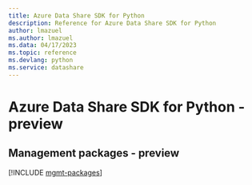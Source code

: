 ```yaml
---
title: Azure Data Share SDK for Python
description: Reference for Azure Data Share SDK for Python
author: lmazuel
ms.author: lmazuel
ms.data: 04/17/2023
ms.topic: reference
ms.devlang: python
ms.service: datashare
---
```

# Azure Data Share SDK for Python - preview

## Management packages - preview
[!INCLUDE [mgmt-packages](data-share-mgmt-index.md)]